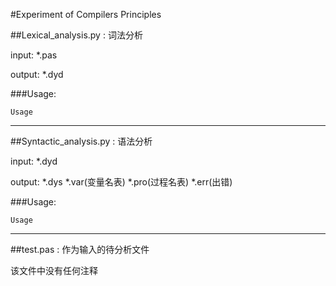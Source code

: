 #Experiment of Compilers Principles

##Lexical_analysis.py : 词法分析

input: 	*.pas

output:	*.dyd

###Usage:

	Usage
	
--------------

##Syntactic_analysis.py : 语法分析

input: 	*.dyd

output:	*.dys *.var(变量名表) *.pro(过程名表) *.err(出错)

###Usage:

	Usage
	
--------------

##test.pas : 作为输入的待分析文件

该文件中没有任何注释
